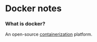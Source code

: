 # Docker notes

### What is docker?

An open-source [containerization](https://github.com/JamesC830/tech503_docker_notes/blob/main/Containerization.md) platform.

